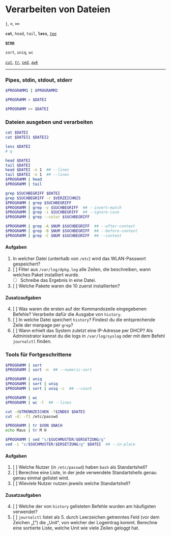 # Verarbeiten von Dateien

**`|`**, **`>`**, **`>>`**

**`cat`**<!--, _`bat`_-->, `head`, `tail`, **`less`**, [_`tee`_](https://wiki.ubuntuusers.de/Shell/tee/)

[**`grep`**](https://manpages.debian.org/bullseye/manpages-de/grep.1.de.html)

`sort`, `uniq`, `wc`

[*`cut`*](https://wiki.ubuntuusers.de/cut/), [*`tr`*](https://wiki.ubuntuusers.de/tr/), [`sed`](https://wiki.ubuntuusers.de/sed/), [*`awk`*](https://wiki.ubuntuusers.de/awk/)

---

### Pipes, stdin, stdout, stderr

```bash
$PROGRAMM1 | $PROGRAMM2

$PROGRAMM > $DATEI

$PROGRAMM >> $DATEI
```

### Dateien ausgeben und verarbeiten

```bash
cat $DATEI
cat $DATEI1 $DATEI2

less $DATEI
# q

head $DATEI
tail $DATEI
head $DATEI -n 1  ## --lines
tail $DATEI -n 1  ## --lines
$PROGRAMM | head
$PROGRAMM | tail
```

```bash
grep $SUCHBEGRIFF $DATEI
grep $SUCHBEGRIFF -r $VERZEICHNIS
$PROGRAMM | grep $SUCHBEGRIFF
$PROGRAMM | grep -v $SUCHBEGRIFF  ## --invert-match
$PROGRAMM | grep -i $SUCHBEGRIFF  ## --ignore-case
$PROGRAMM | grep --color $SUCHBEGRIFF

$PROGRAMM | grep -A $NUM $SUCHBEGRIFF  ## --after-context
$PROGRAMM | grep -B $NUM $SUCHBEGRIFF  ## --before-context
$PROGRAMM | grep -C $NUM $SUCHBEGRIFF  ## --context
```

#### Aufgaben
1. In welcher Datei (unterhalb von `/etc`) wird das WLAN-Passwort gespeichert?
2. [ ] Filter aus `/var/log/dpkg.log` alle Zeilen, die beschreiben, wann welches Paket installiert wurde.
   - [ ] Schreibe das Ergebnis in eine Datei.
3. [ ] Welche Pakete waren die 10 zuerst installierten?
#### Zusatzaufgaben
4. [ ] Was waren die ersten auf der Kommandozeile eingegebenen Befehle? Verarbeite dafür die Ausgabe von `history`.
5. [ ] In welche Datei speichert `history`? Findest du die entsprechende Zeile der manpage per `grep`?
6. [ ] Wann erhielt das System zuletzt eine IP-Adresse per DHCP? Als Administrator kannst du die logs in `/var/log/syslog` oder mit dem Befehl `journalctl` finden.


### Tools für Fortgeschrittene

```bash
$PROGRAMM | sort
$PROGRAMM | sort -n  ## --numeric-sort

$PROGRAMM | uniq
$PROGRAMM | sort | uniq
$PROGRAMM | sort | uniq -c  ## --count
```

```bash
$PROGRAMM | wc
$PROGRAMM | wc -l  ## --lines
```

```bash
cut -d$TRENNZEICHEN -f$INDEX $DATEI
cut -d: -f1 /etc/passwd
```

```bash
$PROGRAMM | tr $VON $NACH
echo Maus | tr M H
```

```bash
$PROGRAMM | sed "s/$SUCHMUSTER/$ERSETZUNG/g"
sed -i "s/$SUCHMUSTER/$ERSETZUNG/g" $DATEI  ## --in-place
```

#### Aufgaben
1. [ ] Welche Nutzer (in `/etc/passwd`) haben `bash` als Standartshell?
2. [ ] Berechne eine Liste, in der jede verwendete Standartshells genau genau einmal gelistet wird.
3. [ ] Wieviele Nutzer nutzen jeweils welche Standartshell?
#### Zusatzaufgaben
4. [ ] Welche der von `history` gelisteten Befehle wurden am häufigsten verwendet?
5. [ ] `journalctl` listet als 5. durch Leerzeichen getrenntes Feld (vor dem Zeichen „[“) die „Unit“, von welcher der Logeintrag kommt. Berechne eine sortierte Liste, welche Unit wie viele Zeilen geloggt hat.
